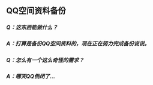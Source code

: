 ## QQ空间资料备份

##### Q：这东西能做什么？
##### A：打算是备份QQ空间资料的，现在正在努力完成备份说说。


##### Q：怎么有一个这么奇怪的需求？
##### A：哪天QQ倒闭了...
